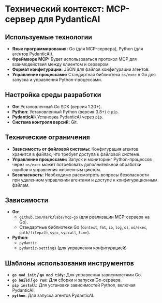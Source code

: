 # Технический контекст: MCP-сервер для PydanticAI

## Используемые технологии

*   **Язык программирования:** Go (для MCP-сервера), Python (для агентов PydanticAI).
*   **Фреймворк MCP:** Будет использоваться протокол MCP для взаимодействия между клиентом и сервером.
*   **Формат конфигурации:** JSON для файлов конфигурации агентов.
*   **Управление процессами:** Стандартная библиотека `os/exec` в Go для запуска и управления Python-процессами.

## Настройка среды разработки

*   **Go:** Установленный Go SDK (версия 1.20+).
*   **Python:** Установленный Python (версия 3.8+) с `pip`.
*   **PydanticAI:** Установка PydanticAI через `pip`.
*   **Система контроля версий:** Git.

## Технические ограничения

*   **Зависимость от файловой системы:** Конфигурация агентов хранится в файлах, что требует доступа к файловой системе.
*   **Управление процессами:** Запуск и мониторинг Python-процессов через `os/exec` может потребовать дополнительной обработки ошибок и управления жизненным циклом.
*   **Безопасность:** Необходимо рассмотреть вопросы безопасности при удаленном управлении агентами и доступе к конфигурационным файлам.

## Зависимости

*   **Go:**
    *   `github.com/mark3labs/mcp-go` (для реализации MCP-сервера на Go).
    *   Стандартные библиотеки Go (`context`, `fmt`, `io`, `log`, `os`, `os/exec`, `path/filepath`, `sync`, `syscall`, `time`).
*   **Python:**
    *   `pydantic`
    *   `pydantic-settings` (для управления конфигурацией)

## Шаблоны использования инструментов

*   **`go mod init` / `go mod tidy`:** Для управления зависимостями Go.
*   **`go build` / `go run`:** Для сборки и запуска Go-сервера.
*   **`pip install`:** Для установки зависимостей Python, включая PydanticAI.
*   **`python`:** Для запуска агентов PydanticAI.
